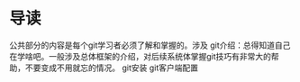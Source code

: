 # 导读
公共部分的内容是每个git学习者必须了解和掌握的。涉及
git介绍：总得知道自己在学啥吧。一般涉及总体框架的介绍，对后续系统体掌握git技巧有非常大的帮助，不要变成不用就忘的情况。
git安装
git客户端配置